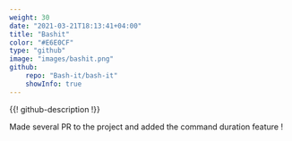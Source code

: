 ```yaml
---
weight: 30
date: "2021-03-21T18:13:41+04:00"
title: "Bashit"
color: "#E6E0CF"
type: "github"
image: "images/bashit.png"
github:
    repo: "Bash-it/bash-it"
    showInfo: true
---
```


{{! github-description !}}

Made several PR to the project and added the command duration feature !
